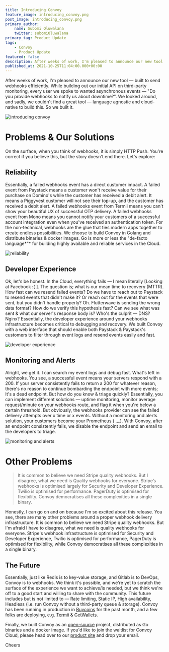 ```yaml
---
title: Introducing Convoy
feature_image: introducing_convoy.png
post_image: introducing_convoy.png
primary_author:
    name: Subomi Oluwalana
    twitter: subomiOluwalana
primary_tag: Product Update
tags:
    - Convoy
    - Product Update
featured: false
description: After weeks of work, I'm pleased to announce our new tool — built to send webhooks efficiently. While building out our initial API on third-party monitoring, every user we spoke to wanted asynchronous events — Do you provide webhooks to notify us about downtime?
published_at: 2021-10-25T11:04:00.000+00:00
---
```


After weeks of work, I'm pleased to announce our new tool — built to send webhooks efficiently. While building out our initial API on third-party monitoring, every user we spoke to wanted asynchronous events — "Do you provide webhooks to notify us about downtime?". We looked around, and sadly, we couldn't find a great tool — language agnostic and cloud-native to build this. So we built it.

![introducing convoy](/blog-assets/introducing_convoy.png)

# Problems & Our Solutions

On the surface, when you think of webhooks, it is simply HTTP Push. You're correct if you believe this, but the story doesn't end there. Let's explore:

## Reliability

Essentially, a failed webhooks event has a direct customer impact. A failed event from Paystack means a customer won't receive value for their purchase on Domino's while the customer has received a debit alert. It means a Piggyvest customer will not see their top-up, and the customer has received a debit alert. A failed webhooks event from Termii means you can't show your beautiful UX of successful OTP delivery. A failed webhooks event from Mono means you cannot notify your customers of a successful account integration even when you've received an authentication token. For the non-technical, webhooks are the glue that ties modern apps together to create endless possibilities. We choose to build Convoy in Golang and distribute binaries & docker images. Go is more or less the "de-facto language*"* for building highly available and reliable services in the Cloud.

![reliability](/blog-assets/reliability.jpeg)

## Developer Experience

Ok, let's be honest. In the Cloud, everything fails — I mean literally [Looking at Facebook :( ]. The question is; what is our mean time to recovery (MTTR). How fast can we resend failed events? Do we have to reach out to Paystack to resend events that didn't make it? Or reach out for the events that were sent, but you didn't handle properly? Oh. Flutterwave is sending the wrong data format? How do we verify this hypothesis fast? Can we see what was sent & what our server's response body is? Who's the culprit — DNS? Nginx? Essentially, the developer experience around your webhooks infrastructure becomes critical to debugging and recovery. We built Convoy with a web interface that should enable both Paystack & Paystack's customers to filter through event logs and resend events easily and fast.

![developer experience](/blog-assets/developer_experience.png)

## Monitoring and Alerts

Alright, we get it. I can search my event logs and debug fast. What's left in webhooks. You see, a successful event means your servers respond with a 200. If your server consistently fails to return a 200 for whatever reason, there's no reason to continue bombarding the endpoint with more events; It's a dead endpoint. But how do you know & triage quickly? Essentially, you can implement different solutions — uptime monitoring, monitor average request/minute on your webhooks route, and flag it when you're below a certain threshold. But obviously, the webhooks provider can see the failed delivery attempts over x time or x events. Without a monitoring and alerts solution, your customers become your Prometheus ( .\_.). With Convoy, after an endpoint consistently fails, we disable the endpoint and send an email to the developers to triage.

![monitoring and alerts](/blog-assets/monitoring-and-alerts.png)

# Other Problems

> It is common to believe we need Stripe quality webhooks. But I disagree, what we need is Quality webhooks for everyone. Stripe’s webhooks is optimised largely for Security and Developer Experience. Twilio is optimised for performance. PagerDuty is optimised for flexibility. Convoy democratises all these complexities in a single binary.

Honestly, I can go on and on because I'm so excited about this release. You see, there are many other problems around a proper webhook delivery infrastructure. It is common to believe we need Stripe quality webhooks. But I'm afraid I have to disagree, what we need is quality webhooks for everyone. Stripe's webhook infrastructure is optimised for Security and Developer Experience, Twilio is optimised for performance, PagerDuty is optimised for flexibility, while Convoy democratises all these complexities in a single binary.

## The Future

Essentially, just like Redis is to key-value storage, and Gitlab is to DevOps, Convoy is to webhooks. We think it's possible, and we're yet to scratch the surface of the experience we want to achieve/is needed, but we think we're off to a good start and willing to share with the community. This future includes but is not limited to — Rate limiting, Static IP, High availability, Headless (i.e. run Convoy without a third-party queue & storage). Convoy has been running in production in [Buycoins](https://buycoins.africa/) for the past month, and a few folks are deploying, e.g. [Termii](https://termii.com/) & [GetWallets](https://www.getwallets.co/).

Finally, we built Convoy as an [open-source](https://github.com/frain-dev/convoy) project, distributed as Go binaries and a docker image. If you'd like to join the waitlist for Convoy Cloud, please head over to our [product site](https://getconvoy.io/) and drop your email.

Cheers
